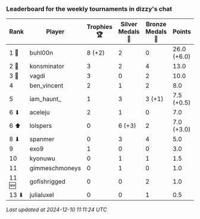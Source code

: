 ### Leaderboard for the weekly tournaments in dizzy's chat
| Rank | Player | Trophies 🏆 | Silver Medals 🥈 | Bronze Medals 🥉 | Points |
|------|--------|-------------|------------------|------------------|--------|
| 1 🥇 | buhl00n | 8 (+2) | 2 | 0 | 26.0 (+6.0) |
| 2 🥈 | konsminator | 3 | 2 | 4 | 13.0 |
| 3 🥉 | vagdi | 3 | 0 | 2 | 10.0 |
| 4 | ben_vincent | 2 | 1 | 2 | 8.0 |
| 5 | iam_haunt_ | 1 | 3 | 3 (+1) | 7.5 (+0.5) |
| 6 ⬇| aceleju | 2 | 1 | 0 | 7.0 |
| 6 ⬆| lolspers | 0 | 6 (+3) | 2 | 7.0 (+3.0) |
| 8 ⬇| spanmer | 0 | 3 | 4 | 5.0 |
| 9 | exo9 | 1 | 0 | 0 | 3.0 |
| 10 | kyonuwu | 0 | 1 | 1 | 1.5 |
| 11 | gimmeschmoneys | 0 | 1 | 0 | 1.0 |
| 11 🆕| gofishrigged | 0 | 0 | 2 | 1.0 |
| 13 ⬇| julialuxel | 0 | 0 | 1 | 0.5 |

_Last updated at 2024-12-10 11:11:24 UTC_